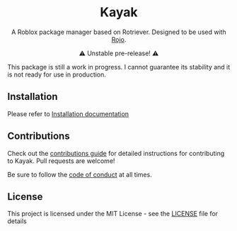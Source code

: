 <h1 align="center">Kayak</h1>
<div align="center">
	<!-- include some shields -->
</div>

<div align="center">
	A Roblox package manager based on Rotriever.
	Designed to be used with <a href="https://rojo.space">Rojo</a>.

⚠ Unstable pre-release! ⚠

</div>

This package is still a work in progress. I cannot guarantee its stability and it is not ready for
use in production.

## Installation

Please refer to [Installation documentation](https://emozley.uk/kayak/installation)

## Contributions

Check out the [contributions guide](/CONTRIBUTING.md) for detailed instructions for contributing to
Kayak. Pull requests are welcome!

Be sure to follow the [code of conduct](/CODE_OF_CONDUCT.md) at all times.

## License

This project is licensed under the MIT License - see the [LICENSE](/LICENSE) file for details
